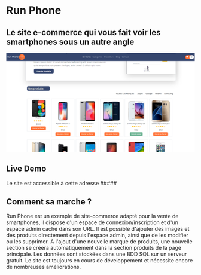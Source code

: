 # Run Phone

## Le site e-commerce qui vous fait voir les smartphones sous un autre angle

![Alt text](<Capture d’écran (247).png>)

## Live Demo

Le site est accessible à cette adresse #####

## Comment sa marche ?

Run Phone est un exemple de site-commerce adapté pour la vente de smartphones, il dispose d'un espace de connexion/inscription et d'un espace admin caché dans son URL.
Il est possible d'ajouter des images et des produits directement depuis l'espace admin, ainsi que de les modifier ou les supprimer.
A l'ajout d'une nouvelle marque de produits, une nouvelle section se créera automatiquement dans la section produits de la page principale.
Les données sont stockées dans une BDD SQL sur un serveur gratuit.
Le site est toujours en cours de développement et nécessite encore de nombreuses améliorations.
